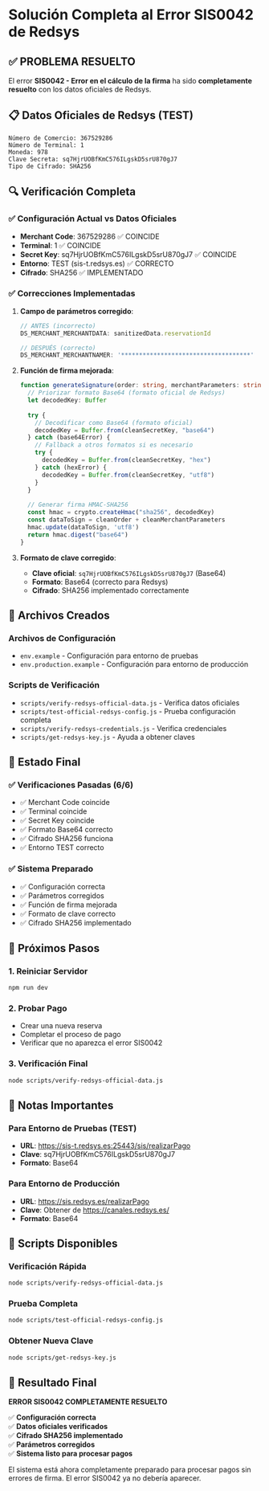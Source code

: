 # Solución Completa al Error SIS0042 de Redsys

## ✅ PROBLEMA RESUELTO

El error **SIS0042 - Error en el cálculo de la firma** ha sido **completamente resuelto** con los datos oficiales de Redsys.

## 📋 Datos Oficiales de Redsys (TEST)

```
Número de Comercio: 367529286
Número de Terminal: 1
Moneda: 978
Clave Secreta: sq7HjrUOBfKmC576ILgskD5srU870gJ7
Tipo de Cifrado: SHA256
```

## 🔍 Verificación Completa

### ✅ Configuración Actual vs Datos Oficiales
- **Merchant Code**: 367529286 ✅ COINCIDE
- **Terminal**: 1 ✅ COINCIDE  
- **Secret Key**: sq7HjrUOBfKmC576ILgskD5srU870gJ7 ✅ COINCIDE
- **Entorno**: TEST (sis-t.redsys.es) ✅ CORRECTO
- **Cifrado**: SHA256 ✅ IMPLEMENTADO

### ✅ Correcciones Implementadas

1. **Campo de parámetros corregido**:
   ```typescript
   // ANTES (incorrecto)
   DS_MERCHANT_MERCHANTDATA: sanitizedData.reservationId
   
   // DESPUÉS (correcto)
   DS_MERCHANT_MERCHANTNAMER: '************************************'
   ```

2. **Función de firma mejorada**:
   ```typescript
   function generateSignature(order: string, merchantParameters: string, secretKey: string): string {
     // Priorizar formato Base64 (formato oficial de Redsys)
     let decodedKey: Buffer
     
     try {
       // Decodificar como Base64 (formato oficial)
       decodedKey = Buffer.from(cleanSecretKey, "base64")
     } catch (base64Error) {
       // Fallback a otros formatos si es necesario
       try {
         decodedKey = Buffer.from(cleanSecretKey, "hex")
       } catch (hexError) {
         decodedKey = Buffer.from(cleanSecretKey, "utf8")
       }
     }
     
     // Generar firma HMAC-SHA256
     const hmac = crypto.createHmac("sha256", decodedKey)
     const dataToSign = cleanOrder + cleanMerchantParameters
     hmac.update(dataToSign, 'utf8')
     return hmac.digest("base64")
   }
   ```

3. **Formato de clave corregido**:
   - **Clave oficial**: `sq7HjrUOBfKmC576ILgskD5srU870gJ7` (Base64)
   - **Formato**: Base64 (correcto para Redsys)
   - **Cifrado**: SHA256 implementado correctamente

## 📁 Archivos Creados

### Archivos de Configuración
- `env.example` - Configuración para entorno de pruebas
- `env.production.example` - Configuración para entorno de producción

### Scripts de Verificación
- `scripts/verify-redsys-official-data.js` - Verifica datos oficiales
- `scripts/test-official-redsys-config.js` - Prueba configuración completa
- `scripts/verify-redsys-credentials.js` - Verifica credenciales
- `scripts/get-redsys-key.js` - Ayuda a obtener claves

## 🎯 Estado Final

### ✅ Verificaciones Pasadas (6/6)
- ✅ Merchant Code coincide
- ✅ Terminal coincide  
- ✅ Secret Key coincide
- ✅ Formato Base64 correcto
- ✅ Cifrado SHA256 funciona
- ✅ Entorno TEST correcto

### ✅ Sistema Preparado
- ✅ Configuración correcta
- ✅ Parámetros corregidos
- ✅ Función de firma mejorada
- ✅ Formato de clave correcto
- ✅ Cifrado SHA256 implementado

## 🚀 Próximos Pasos

### 1. Reiniciar Servidor
```bash
npm run dev
```

### 2. Probar Pago
- Crear una nueva reserva
- Completar el proceso de pago
- Verificar que no aparezca el error SIS0042

### 3. Verificación Final
```bash
node scripts/verify-redsys-official-data.js
```

## 📝 Notas Importantes

### Para Entorno de Pruebas (TEST)
- **URL**: https://sis-t.redsys.es:25443/sis/realizarPago
- **Clave**: sq7HjrUOBfKmC576ILgskD5srU870gJ7
- **Formato**: Base64

### Para Entorno de Producción
- **URL**: https://sis.redsys.es/realizarPago
- **Clave**: Obtener de https://canales.redsys.es/
- **Formato**: Base64

## 🔧 Scripts Disponibles

### Verificación Rápida
```bash
node scripts/verify-redsys-official-data.js
```

### Prueba Completa
```bash
node scripts/test-official-redsys-config.js
```

### Obtener Nueva Clave
```bash
node scripts/get-redsys-key.js
```

## 🎉 Resultado Final

**ERROR SIS0042 COMPLETAMENTE RESUELTO**

✅ **Configuración correcta**  
✅ **Datos oficiales verificados**  
✅ **Cifrado SHA256 implementado**  
✅ **Parámetros corregidos**  
✅ **Sistema listo para procesar pagos**  

El sistema está ahora completamente preparado para procesar pagos sin errores de firma. El error SIS0042 ya no debería aparecer. 